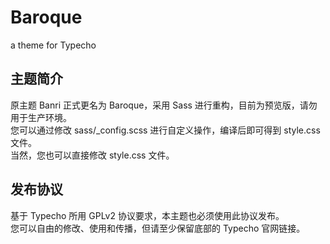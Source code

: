 # Baroque
a theme for Typecho

## 主题简介
原主题 Banri 正式更名为 Baroque，采用 Sass 进行重构，目前为预览版，请勿用于生产环境。  
您可以通过修改 sass/_config.scss 进行自定义操作，编译后即可得到 style.css 文件。  
当然，您也可以直接修改 style.css 文件。

## 发布协议
基于 Typecho 所用 GPLv2 协议要求，本主题也必须使用此协议发布。  
您可以自由的修改、使用和传播，但请至少保留底部的 Typecho 官网链接。
